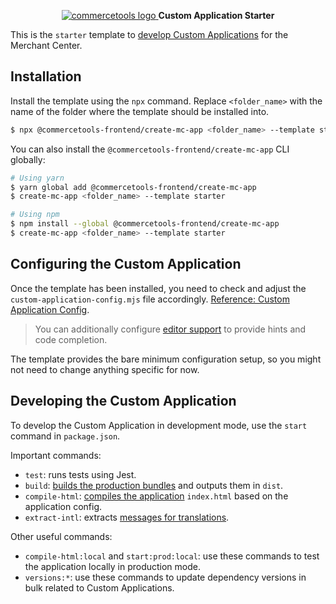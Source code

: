 <p align="center">
  <a href="https://commercetools.com/">
    <img alt="commercetools logo" src="https://unpkg.com/@commercetools-frontend/assets/logos/commercetools_primary-logo_horizontal_RGB.png">
  </a>
  <b>Custom Application Starter</b>
</p>

This is the `starter` template to [develop Custom Applications](https://docs.commercetools.com/custom-applications/) for the Merchant Center.

## Installation

Install the template using the `npx` command. Replace `<folder_name>` with the name of the folder where the template should be installed into.

```bash
$ npx @commercetools-frontend/create-mc-app <folder_name> --template starter
```

You can also install the `@commercetools-frontend/create-mc-app` CLI globally:

```bash
# Using yarn
$ yarn global add @commercetools-frontend/create-mc-app
$ create-mc-app <folder_name> --template starter

# Using npm
$ npm install --global @commercetools-frontend/create-mc-app
$ create-mc-app <folder_name> --template starter
```

## Configuring the Custom Application

Once the template has been installed, you need to check and adjust the `custom-application-config.mjs` file accordingly. [Reference: Custom Application Config](https://docs.commercetools.com/custom-applications/development/application-config).

> You can additionally configure [editor support](https://docs.commercetools.com/custom-applications/development/application-config#editor-support) to provide hints and code completion.

The template provides the bare minimum configuration setup, so you might not need to change anything specific for now.

## Developing the Custom Application

To develop the Custom Application in development mode, use the `start` command in `package.json`.

Important commands:

- `test`: runs tests using Jest.
- `build`: [builds the production bundles](https://docs.commercetools.com/custom-applications/development/available-scripts#mc-scripts-build) and outputs them in `dist`.
- `compile-html`: [compiles the application](https://docs.commercetools.com/custom-applications/development/available-scripts#mc-scripts-compile-html) `index.html` based on the application config.
- `extract-intl`: extracts [messages for translations](https://docs.commercetools.com/custom-applications/development/translations).

Other useful commands:

- `compile-html:local` and `start:prod:local`: use these commands to test the application locally in production mode.
- `versions:*`: use these commands to update dependency versions in bulk related to Custom Applications.
